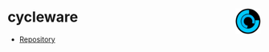 # cycleware <img src="https://github.com/Elec42/cycleware/blob/main/images/logoBot.png" alt="Cycleware Logo" width="10%" height="10%" align=right>

* [Repository](https://github.com/Elec42/cycleware/)
